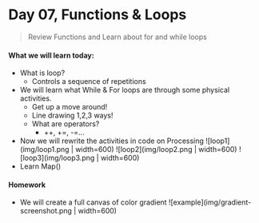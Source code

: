# Day 07, Functions & Loops

> Review Functions and Learn about for and while loops

#### What we will learn today:

- What is loop?
  - Controls a sequence of repetitions
- We will learn what While & For loops are through some physical activities.
  - Get up a move around!
  - Line drawing 1,2,3 ways!
  - What are operators?
    - ++, +=, -=...
- Now we will rewrite the activities in code on Processing
  ![loop1](img/loop1.png | width=600)
  ![loop2](img/loop2.png | width=600)
  ![loop3](img/loop3.png | width=600)
- Learn Map()

#### Homework

- We will create a full canvas of color gradient
  ![example](img/gradient-screenshot.png | width=600)
